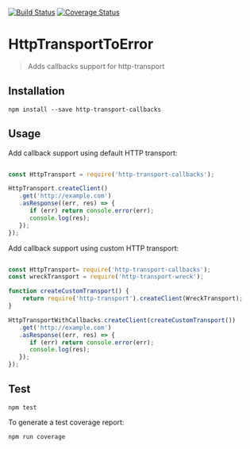 [![Build Status](https://travis-ci.org/nspragg/http-transport-callbacks.svg)](https://travis-ci.org/nspragg/http-transport-callbacks) [![Coverage Status](https://coveralls.io/repos/github/nspragg/http-transport-callbacks/badge.svg?branch=master)](https://coveralls.io/github/nspragg/http-transport-callbacks?branch=master)

# HttpTransportToError

> Adds callbacks support for http-transport

## Installation

```
npm install --save http-transport-callbacks
```

## Usage

Add callback support using default HTTP transport:
```js

const HttpTransport = require('http-transport-callbacks');

HttpTransport.createClient()
   .get('http://example.com')
   .asResponse((err, res) => {
      if (err) return console.error(err);
      console.log(res);
   });
});
```

Add callback support using custom HTTP transport:
```js

const HttpTransport= require('http-transport-callbacks');
const wreckTransport = require('http-transport-wreck');

function createCustomTransport() {
    return require('http-transport').createClient(WreckTransport);
}

HttpTransportWithCallbacks.createClient(createCustomTransport())
   .get('http://example.com')
   .asResponse((err, res) => {
      if (err) return console.error(err);
      console.log(res);
   });
});
```

## Test

```
npm test
```

To generate a test coverage report:

```
npm run coverage
```
